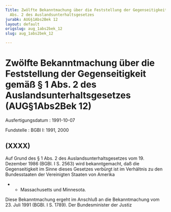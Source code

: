 ```yaml
---
Title: Zwölfte Bekanntmachung über die Feststellung der Gegenseitigkeit gemäß § 1
  Abs. 2 des Auslandsunterhaltsgesetzes
jurabk: AUG§1Abs2Bek 12
layout: default
origslug: aug_1abs2bek_12
slug: aug_1abs2bek_12

---
```


# Zwölfte Bekanntmachung über die Feststellung der Gegenseitigkeit gemäß § 1 Abs. 2 des Auslandsunterhaltsgesetzes (AUG§1Abs2Bek 12)

Ausfertigungsdatum
:   1991-10-07

Fundstelle
:   BGBl I: 1991, 2000

## (XXXX)

Auf Grund des § 1 Abs. 2 des Auslandsunterhaltsgesetzes vom 19.
Dezember 1986 (BGBl. I S. 2563) wird bekanntgemacht, daß die
Gegenseitigkeit im Sinne dieses Gesetzes verbürgt ist im Verhältnis zu
den Bundesstaaten der Vereinigten Staaten von Amerika

*
    *   Massachusetts und Minnesota.






Diese Bekanntmachung ergeht im Anschluß an die Bekanntmachung vom 23.
Juli 1991 (BGBl. I S. 1789).
Der Bundesminister der Justiz

